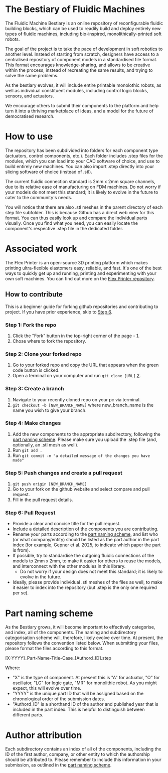 # The Bestiary of Fluidic Machines
The Fluidic Machine Bestiary is an online repository of reconfigurable fluidic building blocks, which can be used to readily build and deploy entirely new types of fluidic machines, including bio-inspired, monolithically-printed soft robots.

The goal of the project is to take the pace of development in soft robotics to another level. Instead of starting from scratch, designers have access to a centralised repository of component models in a standardised file format. This format encourages knowledge-sharing, and allows to be creative within the process, instead of recreating the same results, and trying to solve the same problems.

As the bestiary evolves, it will include entire printable monolothic robots, as well as individual constituent modules, including control logic blocks, sensors, and actuators.

We encourage others to submit their components to the platform and help turn it into a thriving marketplace of ideas, and a model for the future of democratised research.

# How to use
The repository has been subdivided into folders for each component type (actuators, control components, etc.). Each folder includes .step files for the modules, which you can load into your CAD software of choice, and use to build entirely new machines. You can also import .step directly into your slicing software of choice (instead of .stl).

The current fluidic connection standard is 2mm x 2mm square channels, due to its relative ease of manufacturing on FDM machines. Do not worry if your models do not meet this standard; it is likely to evolve in the future to cater to the community's needs.

You will notice that there are also .stl meshes in the parent directory of each step file subfolder. This is because Github has a direct web view for this format. You can thus easily look up and compare the individual parts visually. Once you find what you need, you can easily locate the component's respective .step file in the dedicated folder.

# Associated work
The Flex Printer is an open-source 3D printing platform which makes printing ultra-flexible elastomers easy, reliable, and fast. It's one of the best ways to quickly get up and running, printing and experimenting with your own soft machines. You can find out more on the [Flex Printer repository](https://github.com/The-Soft-Robotics-Forum/flex-printer).

## How to contribute
This is a beginner guide for forking github repositories and contributing to project. If you have prior experience, skip to [Step 6](#step-6:-pull-request).
### Step 1: Fork the repo
1. Click the "Fork" button in the top-right corner of the page - [1](https://www.freecodecamp.org/news/how-to-fork-a-github-repository/).
2. Chose where to fork the repository.
### Step 2: Clone your forked repo
1. Go to your forked repo and copy the URL that appears when the green code button is clicked. 
2. Open a terminal on your computer and run `git clone [URL]` [2](https://www.gitkraken.com/learn/git/problems/github-how-to-fork).
### Step 3: Create a branch 
1. Navigate to your recently cloned repo on your pc via terminal.
2. `git checkout -b [NEW_BRANCH_NAME]` where new_branch_name is the name you wish to give your branch.
### Step 4: Make changes 
1. Add the new components to the appropriate subdirectory, following the [part naming scheme](part-naming-scheme). Please make sure you upload the .step file (and, optionally, an .stl mesh as well).
2. Run `git add .`
3. Run `git commit -m "a detailed message of the changes you have made"`
### Step 5: Push changes and create a pull request
1. `git push origin [NEW_BRANCH_NAME]`
2. Go to your fork on the github website and select compare and pull request.
3. Fill in the pull request details.
### Step 6: Pull Request
- Provide a clear and concise title for the pull request.
- Include a detailed description of the components you are contributing.
- Rename your parts according to the [part naming scheme](part-naming-scheme), and list who (or what company/entity) should be listed as the part author in the part index (for example, Gepner et al. 2025, to indicate which paper the part is from).
- If possible, try to standardise the outgoing fluidic connections of the models to 2mm x 2mm, to make it easier for others to reuse the models, and interconnect with the other modules in this library.
    - Do not worry if your design does not meet this standard; it is likely to evolve in the future.
- Ideally, please provide individual .stl meshes of the files as well, to make it easier to index into the repository (but .step is the only one required per se).


# Part naming scheme
As the Bestiary grows, it will become important to effectively categorise, and index, all of the components. The naming and subdirectory categorisation scheme will, therefore, likely evolve over time. At present, the repository follows the convention listed below. When submitting your files, please format the files according to this format.

\[X-YYYY]\_Part-Name-Title-Case\_[Authord_ID].step

Where:
* "X" is the type of component. At present this is "A" for actuator, "O" for oscillator, "LG" for logic gate, "MR" for monolithic robot. As you might expect, this will evolve over time.
* "YYYY" is the unique part ID that will be assigned based on the chronological order of the submission dates.
* "Authord_ID" is a shorthand ID of the author and published year that is included in the part index. This is helpful to distinguish between different parts.


# Author attribution
Each subdirectory contains an index of all of the components, including the ID of the first author, company, or other entity to which the authorship should be attributed to. Please remember to include this information in your submission, as outlined in the [part naming scheme](part-naming-scheme).